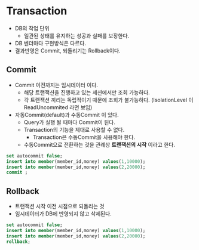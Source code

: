 # Transaction
- DB의 작업 단위
  - 일관된 상태를 유지하는 성공과 실패를 보장한다.
- DB 벤더마다 구현방식은 다르다.
- 결과반영은 Commit, 되돌리기는 Rollback이다.


## Commit
- Commit 이전까지는 임시데이터 이다.
    - 해당 트랜잭션을 진행하고 있는 세션에서만 조회 가능하다.
    - 각 트랜잭션 끼리는 독립적이기 때문에 조회가 불가능하다. (IsolationLevel 이 ReadUncommited 라면 보임)
- 자동Commit(default)과 수동Commit 이 있다.
  - Query가 실행 될 때마다 Commit이 된다.
  - Transaction의 기능을 제대로 사용할 수 없다.
    - Transaction은 수동Commit을 사용해야 한다.
  - 수동Commit으로 전환하는 것을 관례상 **트랜잭션의 시작** 이라고 한다.
```sql
set autocommit false;
insert into member(member_id,money) values(1,10000);
insert into member(member_id,money) values(2,20000);
commit ;
```

## Rollback
- 트랜잭션 시작 이전 시점으로 되돌리는 것
- 임시데이터가 DB에 반영되지 않고 삭제된다.
```sql
set autocommit false;
insert into member(member_id,money) values(1,10000);
insert into member(member_id,money) values(2,20000);
rollback;
```
